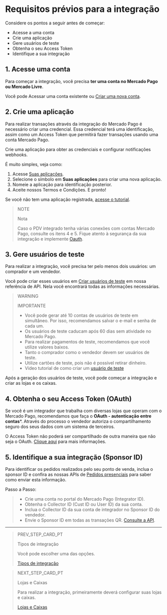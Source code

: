 # Requisitos prévios para a integração

Considere os pontos a seguir antes de começar:

* Acesse a uma conta
* Crie uma aplicação
* Gere usuários de teste
* Obtenha o seu Access Token
* Identifique a sua integração

## 1. Acesse uma conta

Para começar a integração, você precisa **ter uma conta no Mercado Pago ou Mercado Livre**.

Você pode Acessar uma conta existente ou [Criar uma nova conta](https://www.mercadopago[FAKER][URL][DOMAIN]/hub/registration/landing).


## 2. Crie uma aplicação

Para realizar transações através da integração do Mercado Pago é necessário criar uma credencial. Essa credencial terá uma identificação, assim como um Access Token que permitirá fazer transações usando uma conta Mercado Pago.

Crie uma aplicação para obter as credenciais e configurar notificações webhooks.

É muito simples, veja como: 

1. Acesse [Suas aplicações](https://www.mercadopago[FAKER][URL][DOMAIN]/developers/panel/applications).
2. Selecione o símbolo em **Suas aplicações** para criar uma nova aplicação.
3. Nomeie a aplicação para identificação posterior.
4. Aceite nossos Termos e Condições. E pronto!

Se você não tem uma aplicação registrada, [acesse o tutorial](https://youtu.be/FB4aL9D0Of4?list=PLCazXKuqZp3hGVY3bBhEO0ItFhIic5UpK).


> NOTE
>
> Nota
>
> Caso o PDV integrado tenha várias conexões com contas Mercado Pago, consulte os itens 4 e 5. Fique atento à segurança da sua integração e implemente [Oauth](https://www.mercadopago[FAKER][URL][DOMAIN]/developers/pt/docs/security/oauth/introdution).

## 3. Gere usuários de teste

Para realizar a integração, você precisa ter pelo menos dois usuários: um comprador e um vendedor.

Você pode criar esses usuários em [Criar usuários de teste](https://www.mercadopago[FAKER][URL][DOMAIN]/developers/pt/reference/test_user/_users_test_user/post) em nossa referência de API. Nela você encontrará todas as informações necessárias.

> WARNING
>
> IMPORTANTE
>
> * Você pode gerar até 10 contas de usuários de teste em simultâneo. Por isso, recomendamos salvar o e-mail e senha de cada um.
> * Os usuários de teste caducam após 60 dias sem atividade no Mercado Pago.
> * Para realizar pagamentos de teste, recomendamos que você utilize valores baixos.
> * Tanto o comprador como o vendedor devem ser usuários de teste.
> * Utilize cartões de teste, pois não é possível retirar dinheiro.
> * Vídeo tutorial de como criar um [usuário de teste](https://youtu.be/ejdnAM0A9jA?list=PLCazXKuqZp3g4WfhNlhsB3FL9-1z7gUny)

Após a geração dos usuários de teste, você pode começar a integração e criar as lojas e os caixas.

## 4. Obtenha o seu Access Token (OAuth)

Se você é um integrador que trabalha com diversas lojas que operam com o Mercado Pago, recomendamos que faça o **OAuth - autenticação entre contas***. Através do processo o vendedor autoriza o compartilhamento seguro dos seus dados com um sistema de terceiros.


O Access Token não poderá ser compartilhado de outra maneira que não seja o OAuth. [Clique aqui](https://www.mercadopago[FAKER][URL][DOMAIN]/developers/pt/docs/credentials) para mais informações.

## 5. Identifique a sua integração (Sponsor ID)

Para identificar os pedidos realizados pelo seu ponto de venda, inclua o sponsor ID e confira as nossas APIs de [Pedidos presenciais](https://www.mercadopago[FAKER][URL][DOMAIN]/developers/en/reference/instore_orders_v2/_instore_qr_seller_collectors_user_id_pos_external_pos_id_orders/get) para saber como enviar esta informação.

Passo a Passo:
> * Crie uma conta no portal do Mercado Pago (Integrator ID).
> * Obtenha o Collector ID (Cust ID ou User ID) da sua conta.
> * Inclua o Collector ID da sua conta de integrador no Sponsor ID do vendedor.
> * Envie o Sponsor ID em todas as transações QR. [Consulte a API](https://www.mercadopago[FAKER][URL][DOMAIN]/developers/pt/reference/instore_orders/_mpmobile_instore_qr_user_id_external_id/post).

---

> PREV_STEP_CARD_PT
>
> Tipos de integração
>
> Você pode escolher uma das opções.
>
> [Tipos de integração](https://www.mercadopago[FAKER][URL][DOMAIN]/developers/pt/docs/qr-code/integration-types)

> NEXT_STEP_CARD_PT
>
> Lojas e Caixas
>
> Para realizar a integração, primeiramente deverá configurar suas lojas e caixas.
>
> [Lojas e Caixas](https://www.mercadopago[FAKER][URL][DOMAIN]/developers/pt/docs/qr-code/stores-pos/introduction)